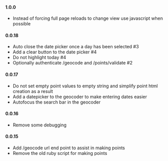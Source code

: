 #### 1.0.0
  * Instead of forcing full page reloads to change view use javascript when possible

#### 0.0.18
  * Auto close the date picker once a day has been selected #3
  * Add a clear button to the date picker #4
  * Do not highlight today #4
  * Optionally authenticate /geocode and /points/validate #2

#### 0.0.17
  * Do not set empty point values to empty string and simplify point html creation as a result
  * Add a datepicker to the geocoder to make entering dates easier
  * Autofocus the search bar in the geocoder

#### 0.0.16
  * Remove some debugging

#### 0.0.15
  * Add /geocode url end point to assist in making points
  * Remove the old ruby script for making points

